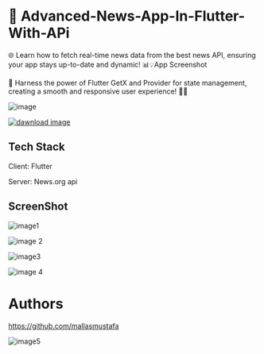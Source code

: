# 📰 Advanced-News-App-In-Flutter-With-APi

🌐 Learn how to fetch real-time news data from the best news API, ensuring your app stays up-to-date and dynamic! 📊💡App Screenshot

🚀 Harness the power of Flutter GetX and Provider for state management, creating a smooth and responsive user experience! 🔄🌈

![image](https://github.com/mallasmustafa/Advanced-News-App-In-Flutter-With-APi/assets/114737218/83491965-aea2-4573-9545-8573cc4abc6b)

<a href="https://github.com/mallasmustafa/Advanced-News-App-In-Flutter-With-APi/releases/download/1.0.0/News.App.apk">![dawnload image](https://github.com/mallasmustafa/Advanced-News-App-In-Flutter-With-APi/assets/114737218/3b034046-3c17-4fca-af95-52e5eb609f48)</a>


## Tech Stack
Client: Flutter

Server: News.org api

## ScreenShot

![image1](https://github.com/mallasmustafa/Advanced-News-App-In-Flutter-With-APi/assets/114737218/6564cbd9-b673-4db2-8121-56becb6b689c)

![image 2](https://github.com/mallasmustafa/Advanced-News-App-In-Flutter-With-APi/assets/114737218/fcc8adce-51a0-4cd6-af83-b93fd177cff6)

![image3](https://github.com/mallasmustafa/Advanced-News-App-In-Flutter-With-APi/assets/114737218/01662193-a678-4af1-be98-1cb00b23e584)

![image 4](https://github.com/mallasmustafa/Advanced-News-App-In-Flutter-With-APi/assets/114737218/3595a109-db16-4557-bc06-ed3db63de1a5)

# Authors
https://github.com/mallasmustafa

![image5](https://github.com/mallasmustafa/Advanced-News-App-In-Flutter-With-APi/assets/114737218/57aefdd4-c0c5-49f6-80b9-1858723571de)




